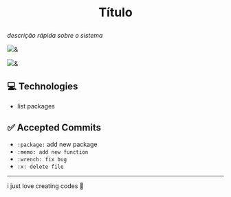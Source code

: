 <p align="center">    
 <img src="" />    
</p>

<h1 align="center">

Título

</h1>



*descrição rápida sobre o sistema*

<p>

<img src=" [https://img.shields.io/badge/](https://img.shields.io/badge/)label-message-green" />&

<img src=" [https://img.shields.io/badge/](https://img.shields.io/badge/)label-message-red" />&

 </p>

## :computer: Technologies


- list packages

## :white_check_mark: Accepted Commits

- `:package:` add new package
- `:memo: add new function`
- `:wrench: fix bug`
- `:x: delete file`

---

i just love creating codes :purple_heart: